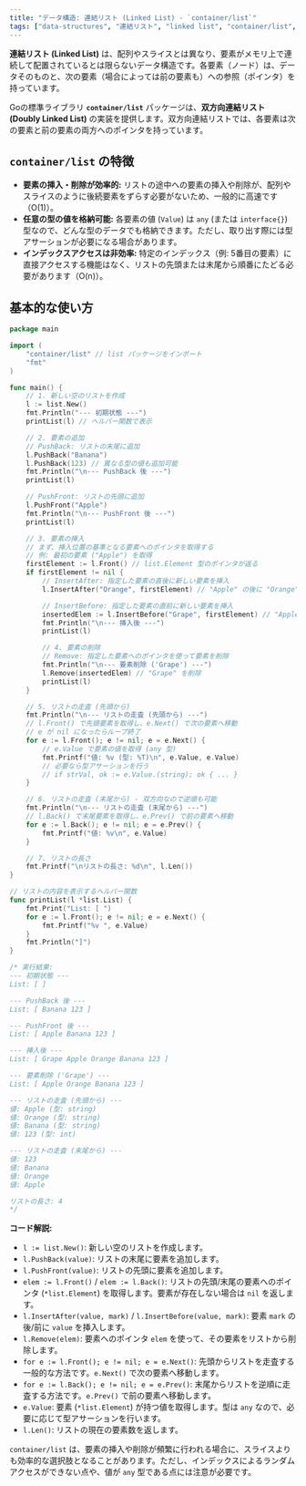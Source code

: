 ```yaml
---
title: "データ構造: 連結リスト (Linked List) - `container/list`"
tags: ["data-structures", "連結リスト", "linked list", "container/list", "双方向連結リスト"]
---
```


**連結リスト (Linked List)** は、配列やスライスとは異なり、要素がメモリ上で連続して配置されているとは限らないデータ構造です。各要素（ノード）は、データそのものと、次の要素（場合によっては前の要素も）への参照（ポインタ）を持っています。

Goの標準ライブラリ **`container/list`** パッケージは、**双方向連結リスト (Doubly Linked List)** の実装を提供します。双方向連結リストでは、各要素は次の要素と前の要素の両方へのポインタを持っています。

## `container/list` の特徴

*   **要素の挿入・削除が効率的:** リストの途中への要素の挿入や削除が、配列やスライスのように後続要素をずらす必要がないため、一般的に高速です（O(1)）。
*   **任意の型の値を格納可能:** 各要素の値 (`Value`) は `any` (または `interface{}`) 型なので、どんな型のデータでも格納できます。ただし、取り出す際には型アサーションが必要になる場合があります。
*   **インデックスアクセスは非効率:** 特定のインデックス（例: 5番目の要素）に直接アクセスする機能はなく、リストの先頭または末尾から順番にたどる必要があります（O(n)）。

## 基本的な使い方

```go title="container/list の基本的な操作"
package main

import (
	"container/list" // list パッケージをインポート
	"fmt"
)

func main() {
	// 1. 新しい空のリストを作成
	l := list.New()
	fmt.Println("--- 初期状態 ---")
	printList(l) // ヘルパー関数で表示

	// 2. 要素の追加
	// PushBack: リストの末尾に追加
	l.PushBack("Banana")
	l.PushBack(123) // 異なる型の値も追加可能
	fmt.Println("\n--- PushBack 後 ---")
	printList(l)

	// PushFront: リストの先頭に追加
	l.PushFront("Apple")
	fmt.Println("\n--- PushFront 後 ---")
	printList(l)

	// 3. 要素の挿入
	// まず、挿入位置の基準となる要素へのポインタを取得する
	// 例: 最初の要素 ("Apple") を取得
	firstElement := l.Front() // list.Element 型のポインタが返る
	if firstElement != nil {
		// InsertAfter: 指定した要素の直後に新しい要素を挿入
		l.InsertAfter("Orange", firstElement) // "Apple" の後に "Orange" を挿入

		// InsertBefore: 指定した要素の直前に新しい要素を挿入
		insertedElem := l.InsertBefore("Grape", firstElement) // "Apple" の前に "Grape" を挿入
		fmt.Println("\n--- 挿入後 ---")
		printList(l)

		// 4. 要素の削除
		// Remove: 指定した要素へのポインタを使って要素を削除
		fmt.Println("\n--- 要素削除 ('Grape') ---")
		l.Remove(insertedElem) // "Grape" を削除
		printList(l)
	}

	// 5. リストの走査 (先頭から)
	fmt.Println("\n--- リストの走査 (先頭から) ---")
	// l.Front() で先頭要素を取得し、e.Next() で次の要素へ移動
	// e が nil になったらループ終了
	for e := l.Front(); e != nil; e = e.Next() {
		// e.Value で要素の値を取得 (any 型)
		fmt.Printf("値: %v (型: %T)\n", e.Value, e.Value)
		// 必要なら型アサーションを行う
		// if strVal, ok := e.Value.(string); ok { ... }
	}

	// 6. リストの走査 (末尾から) - 双方向なので逆順も可能
	fmt.Println("\n--- リストの走査 (末尾から) ---")
	// l.Back() で末尾要素を取得し、e.Prev() で前の要素へ移動
	for e := l.Back(); e != nil; e = e.Prev() {
		fmt.Printf("値: %v\n", e.Value)
	}

	// 7. リストの長さ
	fmt.Printf("\nリストの長さ: %d\n", l.Len())
}

// リストの内容を表示するヘルパー関数
func printList(l *list.List) {
	fmt.Print("List: [ ")
	for e := l.Front(); e != nil; e = e.Next() {
		fmt.Printf("%v ", e.Value)
	}
	fmt.Println("]")
}

/* 実行結果:
--- 初期状態 ---
List: [ ]

--- PushBack 後 ---
List: [ Banana 123 ]

--- PushFront 後 ---
List: [ Apple Banana 123 ]

--- 挿入後 ---
List: [ Grape Apple Orange Banana 123 ]

--- 要素削除 ('Grape') ---
List: [ Apple Orange Banana 123 ]

--- リストの走査 (先頭から) ---
値: Apple (型: string)
値: Orange (型: string)
値: Banana (型: string)
値: 123 (型: int)

--- リストの走査 (末尾から) ---
値: 123
値: Banana
値: Orange
値: Apple

リストの長さ: 4
*/
```

**コード解説:**

*   `l := list.New()`: 新しい空のリストを作成します。
*   `l.PushBack(value)`: リストの末尾に要素を追加します。
*   `l.PushFront(value)`: リストの先頭に要素を追加します。
*   `elem := l.Front()` / `elem := l.Back()`: リストの先頭/末尾の要素へのポインタ (`*list.Element`) を取得します。要素が存在しない場合は `nil` を返します。
*   `l.InsertAfter(value, mark)` / `l.InsertBefore(value, mark)`: 要素 `mark` の後/前に `value` を挿入します。
*   `l.Remove(elem)`: 要素へのポインタ `elem` を使って、その要素をリストから削除します。
*   `for e := l.Front(); e != nil; e = e.Next()`: 先頭からリストを走査する一般的な方法です。`e.Next()` で次の要素へ移動します。
*   `for e := l.Back(); e != nil; e = e.Prev()`: 末尾からリストを逆順に走査する方法です。`e.Prev()` で前の要素へ移動します。
*   `e.Value`: 要素 (`*list.Element`) が持つ値を取得します。型は `any` なので、必要に応じて型アサーションを行います。
*   `l.Len()`: リストの現在の要素数を返します。

`container/list` は、要素の挿入や削除が頻繁に行われる場合に、スライスよりも効率的な選択肢となることがあります。ただし、インデックスによるランダムアクセスができない点や、値が `any` 型である点には注意が必要です。
